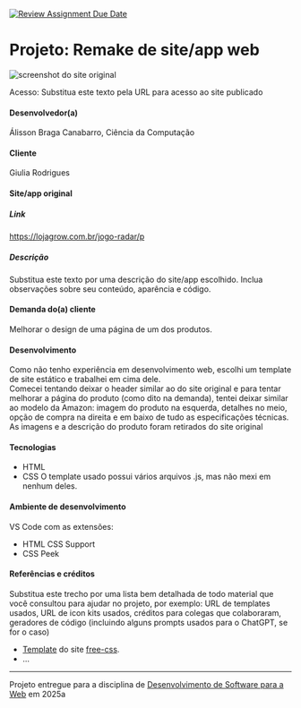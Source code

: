 [![Review Assignment Due Date](https://classroom.github.com/assets/deadline-readme-button-22041afd0340ce965d47ae6ef1cefeee28c7c493a6346c4f15d667ab976d596c.svg)](https://classroom.github.com/a/-0GsTofh)
# Projeto: Remake de site/app web

![screenshot do site original](img/velho1 "screenshot do site original")


Acesso: Substitua este texto pela URL para acesso ao site publicado


#### Desenvolvedor(a)
Álisson Braga Canabarro, Ciência da Computação

#### Cliente
Giulia Rodrigues




#### Site/app original

##### Link
https://lojagrow.com.br/jogo-radar/p

##### Descrição
Substitua este texto por uma descrição do site/app escolhido. Inclua observações sobre seu conteúdo, aparência e código.

#### Demanda do(a) cliente
Melhorar o design de uma página de um dos produtos.

#### Desenvolvimento

Como não tenho experiência em desenvolvimento web, escolhi um template de site estático e trabalhei em cima dele.  
Comecei tentando deixar o header similar ao do site original e para tentar melhorar a página do produto (como dito na demanda), tentei deixar similar ao modelo da Amazon: imagem do produto na esquerda, detalhes no meio, opção de compra na direita e em baixo de tudo as especificações técnicas.  
As imagens e a descrição do produto foram retirados do site original


#### Tecnologias

- HTML
- CSS
O template usado possui vários arquivos .js, mas não mexi em nenhum deles.

#### Ambiente de desenvolvimento

VS Code com as extensões:
- HTML CSS Support
- CSS Peek

#### Referências e créditos

Substitua este trecho por uma lista bem detalhada de todo material que você consultou para ajudar no projeto, por exemplo:  URL de templates usados, URL de icon kits usados, créditos para colegas que colaboraram, geradores de código (incluindo alguns prompts usados para o ChatGPT, se for o caso)
- [Template](https://www.free-css.com/free-css-templates/page287/eflyer) do site [free-css](https://www.free-css.com).
- ...




---
Projeto entregue para a disciplina de [Desenvolvimento de Software para a Web](http://github.com/andreainfufsm/elc1090-2025a) em 2025a
